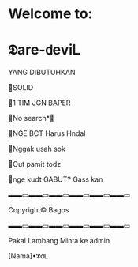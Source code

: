 # Welcome to:

# 𝕯are-𝖽eviᏞ

YANG DIBUTUHKAN

🔘SOLID

🔘1 TIM JGN BAPER

🔘No search*🔞

🔘NGE BCT Harus Hndal

🔘Nggak usah sok

🔘Out pamit todz

🔘nge kudt GABUT? Gass kan

▬▬▭▬▬▭▬▬▭▬▬▭▬▬▭▬▬▭

Copyright© Bagos

▬▬▭▬▬▭▬▬▭▬▬▭▬▬▭▬▬▭

Pakai Lambang Minta ke admin

[Nama]•𝕯𝖽Ꮮ

